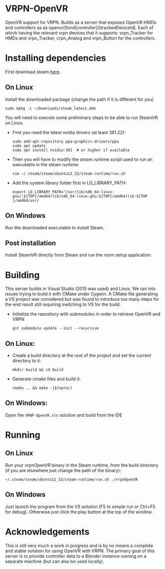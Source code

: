 # VRPN-OpenVR
OpenVR support for VRPN. Builds as a server that exposes OpenVR HMDs and controllers as as openvr/[hmd|controller]/[trackedDeviceId]. 
Each of which having the relevant vrpn devices that it supports: vrpn_Tracker for HMDs and vrpn_Tracker, crpn_Analog and vrpn_Button
for the controllers.

# Installing dependencies
First download steam [here](http://store.steampowered.com/about/).

## On Linux
Install the downloaded package (change the path if it is different for you)

    sudo dpkg -i ~/Downloads/steam_latest.deb
    
You will need to execute some preliminary steps to be able to run SteamVR on Linux.
* First you need the latest nvidia drivers (at least 381.22):

      sudo add-apt-repository ppa:graphics-drivers/ppa
      sudo apt update
      sudo apt install nvidia-381  # or higher if available
        
* Then you will have to modify the steam runtime script used to run an executable in the steam runtime:

      vim ~/.steam/steam/ubuntu12_32/steam-runtime/run.sh
    
* Add the system library folder first in LD_LIBRARY_PATH:

      export LD_LIBRARY_PATH="/usr/lib/x86_64-linux-gnu/:${TOP}/amd64/lib/x86_64-linux-gnu:${TOP}/amd64/lib:${TOP }/amd64/usr/

## On Windows
Run the downloaded executable to install Steam.

## Post installation

Install SteamVR directly from Steam and run the room setup application.


# Building
This server builds in Visual Studio (2015 was used) and Linux.
We ran into issues trying to build it with CMake under Cygwin. A CMake file generating a VS project was considered 
but was found to introduce too many steps for the end result still requiring switching to VS for the build.

* Initialize the repository with submodules in order to retrieve OpenVR and VRPN

      git submodule update --init --recursive

## On Linux:
* Create a build directory at the root of the project and set the current directory to it:

      mkdir build && cd build

* Generate cmake files and build it:
    
      cmake .. && make -j$(nproc)

## On Windows:
Open the `VRNP-OpenVR.sln` solution and build from the IDE
       
        
# Running

## On Linux

Run your vrpnOpenVR binary in the Steam runtime, from the build directory (if you are elsewhere just change the path 
of the binary):

    ~/.steam/steam/ubuntu12_32/steam-runtime/run.sh ./vrpnOpenVR

## On Windows
Just launch the program from the VS solution (F5 to simple run or Ctrl+F5 for debug). Otherwise just click the play 
button at the top of the window.

# Acknowledgements
This is still very much a work in progress and is by no means a complete and stable solution for using OpenVR with VRPN.
The primary goal of this server is to provide controller data to a Blender instance running on a separate machine 
(but can also be used locally).